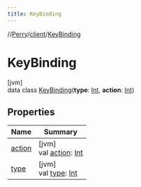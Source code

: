 ```yaml
---
title: KeyBinding
---
```

//[Perry](../../../index.html)/[client](../index.html)/[KeyBinding](index.html)



# KeyBinding



[jvm]\
data class [KeyBinding](index.html)(**type**: [Int](https://kotlinlang.org/api/latest/jvm/stdlib/kotlin/-int/index.html), **action**: [Int](https://kotlinlang.org/api/latest/jvm/stdlib/kotlin/-int/index.html))



## Properties


| Name | Summary |
|---|---|
| [action](action.html) | [jvm]<br>val [action](action.html): [Int](https://kotlinlang.org/api/latest/jvm/stdlib/kotlin/-int/index.html) |
| [type](type.html) | [jvm]<br>val [type](type.html): [Int](https://kotlinlang.org/api/latest/jvm/stdlib/kotlin/-int/index.html) |

